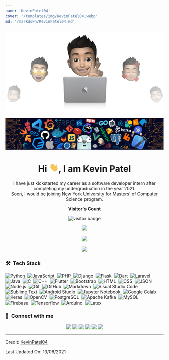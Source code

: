 ```yaml
---
name: 'KevinPatel04'
cover: '/templates/img/KevinPatel04.webp'
md: '/markdown/KevinPatel04.md'
---
```



<p align="center"><img src="https://raw.githubusercontent.com/KevinPatel04/KevinPatel04/master/cover-thompson.png"></p>
<p align="center"><img src="https://raw.githubusercontent.com/KevinPatel04/KevinPatel04/master/header.png"></p>

<h1 align="center">Hi <img src="https://raw.githubusercontent.com/KevinPatel04/KevinPatel04/master/Hi.gif" width="30px">, I am Kevin Patel </h1>

<p align="center" width="150px"> I have just kickstarted my career as a software developer intern after completing my undergraduation in the year 2021. <br>Soon, I would be joining New York University for Masters' of Computer Science program.</p>

<p align="center"><b>Visitor's Count</b></p>
<p align="center"><img src="https://profile-counter.glitch.me/%7BKevinPatel04%7D/count.svg" alt="visitor badge"/></p>
<p align="center"><img src="https://github-readme-stats.vercel.app/api/top-langs/?username=KevinPatel04&layout=compact&hide=TSQL&theme=chartreuse-dark"></p>
<p align="center" ><img src="https://github-readme-stats.vercel.app/api?username=KevinPatel04&count_private=true&show_icons=true&&theme=chartreuse-dark&include_all_commits=true" width="400"></p> 
<p align="center" ><img src="https://github-readme-streak-stats.herokuapp.com?user=KevinPatel04&theme=chartreuse-dark"></p>

### 🛠 &nbsp;Tech Stack

![Python](https://img.shields.io/badge/-Python-05122A?style=flat&logo=python)&nbsp;
![JavaScript](https://img.shields.io/badge/-JavaScript-05122A?style=flat&logo=javascript)&nbsp;
![PHP](https://img.shields.io/badge/-PHP-05122A?style=flat&logo=php&logoColor=777BB4)&nbsp;
![Django](https://img.shields.io/badge/-Django-05122A?style=flat&logo=django&logoColor=092E20)&nbsp;
![Flask](https://img.shields.io/badge/-Flask-05122A?style=flat&logo=flask)&nbsp;
![Dart](https://img.shields.io/badge/-Dart-05122A?style=flat&logo=dart&logoColor=1075C2)&nbsp;
![Laravel](https://img.shields.io/badge/-Laravel-05122A?style=flat&logo=laravel&logoColor=FF2D20)&nbsp;
![Java](https://img.shields.io/badge/-Java-05122A?style=flat&logo=Java&logoColor=FFA518)&nbsp;
![C](https://img.shields.io/badge/-C-05122A?style=flat&logo=C&logoColor=A8B9CC)&nbsp;
![C++](https://img.shields.io/badge/-C++-05122A?style=flat&logo=C%2B%2B&logoColor=00599C)&nbsp;
![Flutter](https://img.shields.io/badge/-Flutter-05122A?style=flat&logo=flutter&logoColor=02569B)&nbsp;
![Bootstrap](https://img.shields.io/badge/-Bootstrap-05122A?style=flat&logo=bootstrap&logoColor=563D7C)&nbsp;
![HTML](https://img.shields.io/badge/-HTML-05122A?style=flat&logo=HTML5)&nbsp;
![CSS](https://img.shields.io/badge/-CSS-05122A?style=flat&logo=CSS3&logoColor=1572B6)&nbsp;
![JSON](https://img.shields.io/badge/-JSON-05122A?style=flat&logo=json&logoColor=000000)&nbsp;
![Node.js](https://img.shields.io/badge/-Node.js-05122A?style=flat&logo=node.js&logoColor=339933)&nbsp;
![Git](https://img.shields.io/badge/-Git-05122A?style=flat&logo=git)&nbsp;
![GitHub](https://img.shields.io/badge/-GitHub-05122A?style=flat&logo=github)&nbsp;
![Markdown](https://img.shields.io/badge/-Markdown-05122A?style=flat&logo=markdown)&nbsp;
![Visual Studio Code](https://img.shields.io/badge/-Visual%20Studio%20Code-05122A?style=flat&logo=visual-studio-code&logoColor=007ACC)&nbsp;
![Sublime Text](https://img.shields.io/badge/-Sublime%20Text-05122A?style=flat&logo=sublime-text&logoColor=FF9800)&nbsp;
![Android Studio](https://img.shields.io/badge/-Android%20Studio-05122A?style=flat&logo=android-studio&logoColor=3DDC84)&nbsp;
![Jupyter Notebook](https://img.shields.io/badge/-Jupyter%20Notebook-05122A?style=flat&logo=jupyter&logoColor=F37626)&nbsp;
![Google Colab](https://img.shields.io/badge/-Google%20Colab-05122A?style=flat&logo=google-colab&logoColor=F9AB00)&nbsp;
![Keras](https://img.shields.io/badge/-Keras-05122A?style=flat&logo=keras&logoColor=D00000)&nbsp;
![OpenCV](https://img.shields.io/badge/-OpenCV-05122A?style=flat&logo=opencv&logoColor=5C3EE8)&nbsp;
![PostgreSQL](https://img.shields.io/badge/-PostgreSQL-05122A?style=flat&logo=postgresql&logoColor=336791)&nbsp;
![Apache Kafka](https://img.shields.io/badge/-Apache%20Kafka-05122A?style=flat&logo=apache-kafka&logoColor=231F20)&nbsp;
![MySQL](https://img.shields.io/badge/-MySQL-05122A?style=flat&logo=mysql&logoColor=4479A1)&nbsp;
![Firebase](https://img.shields.io/badge/-Firebase-05122A?style=flat&logo=firebase&logoColor=FFCA28)&nbsp;
![Tensorflow](https://img.shields.io/badge/-Tensorflow-05122A?style=flat&logo=tensorflow&logoColor=FF6F00)&nbsp;
![Arduino](https://img.shields.io/badge/-Arduino-05122A?style=flat&logo=arduino&logoColor=00979D)&nbsp;
![Latex](https://img.shields.io/badge/-Latex-05122A?style=flat&logo=latex&logoColor=008080)&nbsp;

### :link: &nbsp;Connect with me

<p align="center">
<a href="https://kevinpatel.me/blog"><img src="https://img.shields.io/badge/-kevinpatel.me-3423A6?style=for-the-badge&logo=Google-Chrome&logoColor=white"/></a>
<a href="https://linkedin.com/in/KevinPatel04"><img src="https://img.shields.io/badge/-Kevin%20Patel-0077B5?style=for-the-badge&logo=Linkedin&logoColor=white"/></a>
<a href="mailto:patelkvin04@gmail.com"><img src="https://img.shields.io/badge/-patelkvin04@gmail.com-D14836?style=for-the-badge&logo=Gmail&logoColor=white"/></a>
<a href="https://instagram.com/kevinpatel.me"><img src="https://img.shields.io/badge/-kevinpatel.me-E4405F?style=for-the-badge&logo=Instagram&logoColor=white"/></a>
<a href="https://www.leetcode.com/patelkvin04"><img src="https://img.shields.io/badge/-patelkvin04-FFA116?style=for-the-badge&logo=leetcode&logoColor=white"/></a>
<a href="https://twitter.com/patelkvin04"><img src="https://img.shields.io/badge/-patelkvin04-1DA1F2?style=for-the-badge&logo=twitter&logoColor=white"/></a>
</p>

---
Credit: [KevinPatel04](https://github.com/KevinPatel04)

Last Updated On: 13/06/2021
